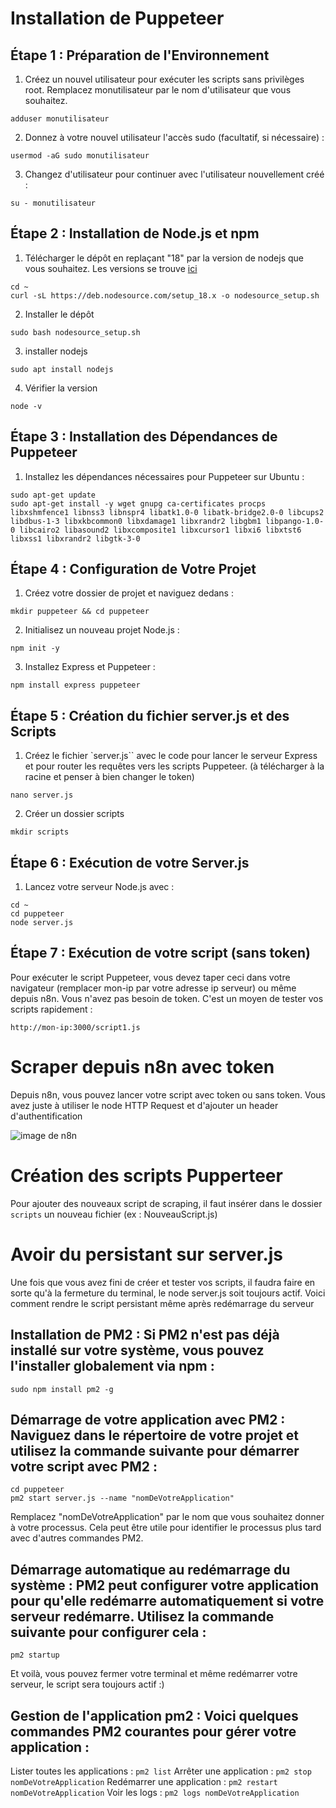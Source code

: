 # Installation de Puppeteer
## Étape 1 : Préparation de l'Environnement
1. Créez un nouvel utilisateur pour exécuter les scripts sans privilèges root. Remplacez monutilisateur par le nom d'utilisateur que vous souhaitez.
```
adduser monutilisateur
```

2. Donnez à votre nouvel utilisateur l'accès sudo (facultatif, si nécessaire) :
```
usermod -aG sudo monutilisateur
```

3. Changez d'utilisateur pour continuer avec l'utilisateur nouvellement créé :
```
su - monutilisateur
```

## Étape 2 : Installation de Node.js et npm
1. Télécharger le dépôt en replaçant "18" par la version de nodejs que vous souhaitez. Les versions se trouve [ici](https://github.com/nodesource/distributions/blob/master/README.md)
```
cd ~
curl -sL https://deb.nodesource.com/setup_18.x -o nodesource_setup.sh
```
2. Installer le dépôt
```
sudo bash nodesource_setup.sh
```
3. installer nodejs
```
sudo apt install nodejs
```
4. Vérifier la version
```
node -v
```
## Étape 3 : Installation des Dépendances de Puppeteer
1. Installez les dépendances nécessaires pour Puppeteer sur Ubuntu :
```
sudo apt-get update
sudo apt-get install -y wget gnupg ca-certificates procps libxshmfence1 libnss3 libnspr4 libatk1.0-0 libatk-bridge2.0-0 libcups2 libdbus-1-3 libxkbcommon0 libxdamage1 libxrandr2 libgbm1 libpango-1.0-0 libcairo2 libasound2 libxcomposite1 libxcursor1 libxi6 libxtst6 libxss1 libxrandr2 libgtk-3-0
```
## Étape 4 : Configuration de Votre Projet
1. Créez votre dossier de projet et naviguez dedans :
```
mkdir puppeteer && cd puppeteer
```
2. Initialisez un nouveau projet Node.js :

```
npm init -y
```
3. Installez Express et Puppeteer :
```
npm install express puppeteer
```

## Étape 5 : Création du fichier server.js et des Scripts
1. Créez le fichier `server.js`` avec le code pour lancer le serveur Express et pour router les requêtes vers les scripts Puppeteer. (à télécharger à la racine et penser à bien changer le token)
```
nano server.js
```
2. Créer un dossier scripts
```
mkdir scripts
```

## Étape 6 : Exécution de votre Server.js
1. Lancez votre serveur Node.js avec :
```
cd ~
cd puppeteer
node server.js
```

## Étape 7 : Exécution de votre script (sans token)
Pour exécuter le script Puppeteer, vous devez taper ceci dans votre navigateur (remplacer mon-ip par votre adresse ip serveur) ou même depuis n8n. Vous n'avez pas besoin de token. C'est un moyen de tester vos scripts rapidement :
```
http://mon-ip:3000/script1.js
````
# Scraper depuis n8n avec token
Depuis n8n, vous pouvez lancer votre script avec token ou sans token. Vous avez juste à utiliser le node HTTP Request et d'ajouter un header d'authentification

![image de n8n](https://nocodeskills.fr/wp-content/uploads/2024/03/n8n.png)

# Création des scripts Pupperteer
Pour ajouter des nouveaux script de scraping, il faut insérer dans le dossier `scripts` un nouveau fichier (ex : NouveauScript.js)

# Avoir du persistant sur server.js
Une fois que vous avez fini de créer et tester vos scripts, il faudra faire en sorte qu'à la fermeture du terminal, le node server.js soit toujours actif. Voici comment rendre le script persistant même après redémarrage du serveur

## Installation de PM2 : Si PM2 n'est pas déjà installé sur votre système, vous pouvez l'installer globalement via npm :
```
sudo npm install pm2 -g

```

## Démarrage de votre application avec PM2 : Naviguez dans le répertoire de votre projet et utilisez la commande suivante pour démarrer votre script avec PM2 :
```
cd puppeteer
pm2 start server.js --name "nomDeVotreApplication"
```
Remplacez "nomDeVotreApplication" par le nom que vous souhaitez donner à votre processus. Cela peut être utile pour identifier le processus plus tard avec d'autres commandes PM2.

## Démarrage automatique au redémarrage du système : PM2 peut configurer votre application pour qu'elle redémarre automatiquement si votre serveur redémarre. Utilisez la commande suivante pour configurer cela :
```
pm2 startup
```
Et voilà, vous pouvez fermer votre terminal et même redémarrer votre serveur, le script sera toujours actif :)

## Gestion de l'application pm2 : Voici quelques commandes PM2 courantes pour gérer votre application :
Lister toutes les applications : `pm2 list`
Arrêter une application : `pm2 stop nomDeVotreApplication`
Redémarrer une application : `pm2 restart nomDeVotreApplication`
Voir les logs : `pm2 logs nomDeVotreApplication`
